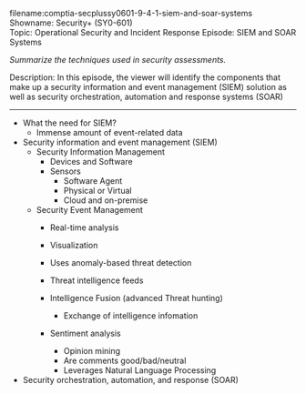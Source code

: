filename:comptia-secplussy0601-9-4-1-siem-and-soar-systems
Showname: Security+ \(SY0-601\)  
Topic: Operational Security and Incident Response
Episode: SIEM and SOAR Systems  

*Summarize the techniques used in security assessments.*  

Description: In this episode, the viewer will identify the components that make up a security information and event management \(SIEM\) solution as well as security orchestration, automation and response systems \(SOAR\)


---------------------------------------------------------

* What the need for SIEM?
	+ Immense amount of event-related data
* Security information and event management (SIEM)
	+ Security Information Management
	 	- Devices and Software
		- Sensors
			* Software Agent
			* Physical or Virtual
			* Cloud and on-premise
	+ Security Event Management
		- Real-time analysis  
		- Visualization  
		- Uses anomaly-based threat detection  
		- Threat intelligence feeds 

		- Intelligence Fusion (advanced Threat hunting)
			* Exchange of intelligence infomation
		- Sentiment analysis  
			* Opinion mining  
			* Are comments good/bad/neutral  
			* Leverages Natural Language Processing  
* Security orchestration, automation, and response (SOAR)  